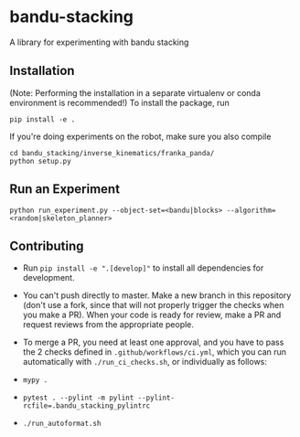 # bandu-stacking
A library for experimenting with bandu stacking

## Installation
(Note: Performing the installation in a separate virtualenv or conda environment is
recommended!)
To install the package, run 
```
pip install -e .
```

If you're doing experiments on the robot, make sure you also compile
```
cd bandu_stacking/inverse_kinematics/franka_panda/
python setup.py
```


## Run an Experiment

`python run_experiment.py --object-set=<bandu|blocks> --algorithm=<random|skeleton_planner>`

## Contributing
- Run `pip install -e ".[develop]"` to install all dependencies for development.
- You can't push directly to master. Make a new branch in this repository (don't use a fork, since that will not properly trigger the checks when you make a PR). When your code is ready for review, make a PR and request reviews from the appropriate people.
- To merge a PR, you need at least one approval, and you have to pass the 2 checks defined in `.github/workflows/ci.yml`, which you can run automatically with `./run_ci_checks.sh`, or individually as follows:
- `mypy .`

- `pytest . --pylint -m pylint --pylint-rcfile=.bandu_stacking_pylintrc`

- `./run_autoformat.sh`

